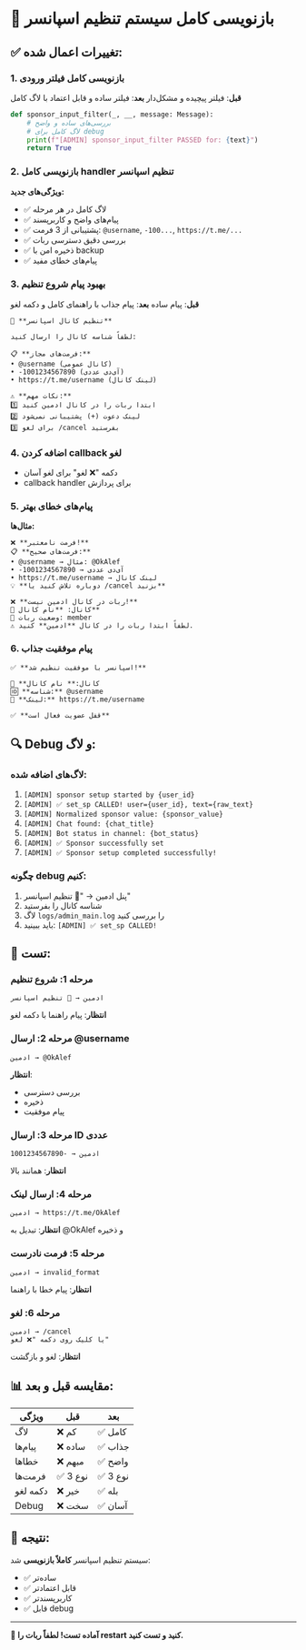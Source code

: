 # 🎯 بازنویسی کامل سیستم تنظیم اسپانسر

## ✅ تغییرات اعمال شده:

### 1. **بازنویسی کامل فیلتر ورودی**
**قبل**: فیلتر پیچیده و مشکل‌دار
**بعد**: فیلتر ساده و قابل اعتماد با لاگ کامل

```python
def sponsor_input_filter(_, __, message: Message):
    # بررسی‌های ساده و واضح
    # لاگ کامل برای debug
    print(f"[ADMIN] sponsor_input_filter PASSED for: {text}")
    return True
```

### 2. **بازنویسی کامل handler تنظیم اسپانسر**
**ویژگی‌های جدید:**
- ✅ لاگ کامل در هر مرحله
- ✅ پیام‌های واضح و کاربرپسند
- ✅ پشتیبانی از 3 فرمت: `@username`, `-100...`, `https://t.me/...`
- ✅ بررسی دقیق دسترسی ربات
- ✅ ذخیره امن با backup
- ✅ پیام‌های خطای مفید

### 3. **بهبود پیام شروع تنظیم**
**قبل**: پیام ساده
**بعد**: پیام جذاب با راهنمای کامل و دکمه لغو

```
🔧 **تنظیم کانال اسپانسر**

لطفاً شناسه کانال را ارسال کنید:

📋 **فرمت‌های مجاز:**
• @username (کانال عمومی)
• -1001234567890 (آی‌دی عددی)
• https://t.me/username (لینک کانال)

⚠️ **نکات مهم:**
1️⃣ ابتدا ربات را در کانال ادمین کنید
2️⃣ لینک دعوت (+) پشتیبانی نمی‌شود
3️⃣ برای لغو /cancel بفرستید
```

### 4. **اضافه کردن callback لغو**
- دکمه "❌ لغو" برای لغو آسان
- callback handler برای پردازش

### 5. **پیام‌های خطای بهتر**
**مثال‌ها:**
```
❌ **فرمت نامعتبر!**
📋 **فرمت‌های صحیح:**
• @username → مثال: @OkAlef
• -1001234567890 → آی‌دی عددی
• https://t.me/username → لینک کانال
💡 **دوباره تلاش کنید یا /cancel بزنید**
```

```
❌ **ربات در کانال ادمین نیست!**
📢 کانال: **نام کانال**
🤖 وضعیت ربات: member
⚠️ لطفاً ابتدا ربات را در کانال **ادمین** کنید.
```

### 6. **پیام موفقیت جذاب**
```
✅ **اسپانسر با موفقیت تنظیم شد!**

📢 **کانال:** نام کانال
🆔 **شناسه:** @username
🔗 **لینک:** https://t.me/username

✅ **قفل عضویت فعال است**
```

## 🔍 Debug و لاگ:

### لاگ‌های اضافه شده:
1. `[ADMIN] sponsor setup started by {user_id}`
2. `[ADMIN] ✅ set_sp CALLED! user={user_id}, text={raw_text}`
3. `[ADMIN] Normalized sponsor value: {sponsor_value}`
4. `[ADMIN] Chat found: {chat_title}`
5. `[ADMIN] Bot status in channel: {bot_status}`
6. `[ADMIN] ✅ Sponsor successfully set`
7. `[ADMIN] ✅ Sponsor setup completed successfully!`

### چگونه debug کنیم:
1. پنل ادمین → "📢 تنظیم اسپانسر"
2. شناسه کانال را بفرستید
3. لاگ `logs/admin_main.log` را بررسی کنید
4. باید ببینید: `[ADMIN] ✅ set_sp CALLED!`

## 🧪 تست:

### مرحله 1: شروع تنظیم
```
ادمین → 📢 تنظیم اسپانسر
```
**انتظار**: پیام راهنما با دکمه لغو

### مرحله 2: ارسال @username
```
ادمین → @OkAlef
```
**انتظار**: 
- بررسی دسترسی
- ذخیره
- پیام موفقیت

### مرحله 3: ارسال ID عددی
```
ادمین → -1001234567890
```
**انتظار**: همانند بالا

### مرحله 4: ارسال لینک
```
ادمین → https://t.me/OkAlef
```
**انتظار**: تبدیل به @OkAlef و ذخیره

### مرحله 5: فرمت نادرست
```
ادمین → invalid_format
```
**انتظار**: پیام خطا با راهنما

### مرحله 6: لغو
```
ادمین → /cancel
یا کلیک روی دکمه "❌ لغو"
```
**انتظار**: لغو و بازگشت

## 📊 مقایسه قبل و بعد:

| ویژگی | قبل | بعد |
|-------|-----|-----|
| لاگ | ❌ کم | ✅ کامل |
| پیام‌ها | ❌ ساده | ✅ جذاب |
| خطاها | ❌ مبهم | ✅ واضح |
| فرمت‌ها | ✅ 3 نوع | ✅ 3 نوع |
| دکمه لغو | ❌ خیر | ✅ بله |
| Debug | ❌ سخت | ✅ آسان |

## 🎯 نتیجه:

سیستم تنظیم اسپانسر **کاملاً بازنویسی** شد:
- ✅ ساده‌تر
- ✅ قابل اعتماد‌تر
- ✅ کاربرپسندتر
- ✅ قابل debug

---

**🚀 آماده تست! لطفاً ربات را restart کنید و تست کنید.**